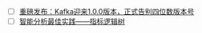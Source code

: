 - [ ] [重磅发布：Kafka迎来1.0.0版本，正式告别四位数版本号](https://mp.weixin.qq.com/s/8cCZMax6q_SvP7qW3x1qFA)
- [ ] [智能分析最佳实践——指标逻辑树](https://mp.weixin.qq.com/s/ZbSdzHuKz1cR-qS0gAwOYg)
